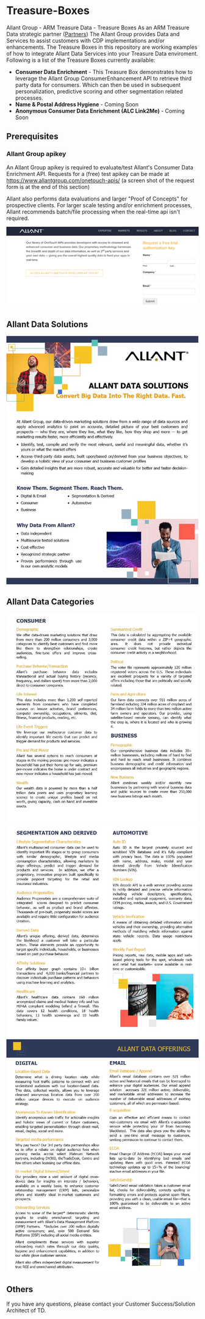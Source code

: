 # Treasure-Boxes
Allant Group - ARM Treasure Data - Treasure Boxes
As an ARM Treasure Data strategic partner (<a href="https://www.allantgroup.com/about/partners/">Partners</a>) The Allant Group provides Data and Services to assist customers with CDP implementations and/or enhancements.  The Treasure Boxes in this repository are working examples of how to integrate Allant Data Services into your Treasure Data enviroment.  Following is a list of the Treasure Boxes currently available:

- <strong>Consumer Data Enrichment</strong> - This Treasure Box demonstrates how to leverage the Allant Group ConsumerEnhancement API to retrieve third party data for consumers.  Which can then be used in subsequent personalization, predictive scoring and other segmentation related processes.
- <strong>Name & Postal Address Hygiene</strong> - Coming Soon
- <strong>Anonymous Consumer Data Enrichment (ALC Link2Me)</strong> - Coming Soon

## Prerequisites
### Allant Group apikey
An Allant Group apikey is required to evaluate/test Allant's Consumer Data Enrichment API.  Requests for a (free) test apikey can be made at https://www.allantgroup.com/onetouch-apis/ (a screen shot of the request form is at the end of this section)

Allant also performs data evaluations and larger "Proof of Concepts" for prospective clients.  For larger scale testing and/or enrichment processes, Allant recommends batch/file processing when the real-time api isn't required.



![apikey](IMG/Allant_apikey_request.jpg)





## Allant Data Solutions
![Allant Data Solutions](IMG/Allant_data_solutions.jpg)


## Allant Data Categories
![Allant Data Categories](IMG/Allant_data_categories.jpg)
![Allant Segmentation Derived and Auto](IMG/Allant_data_segmentation_auto.jpg)
![Allant Data Offerings](IMG/Allant_data_offerings.jpg)

## Others
If you have any questions, please contact your Customer Success/Solution Architect of TD.
